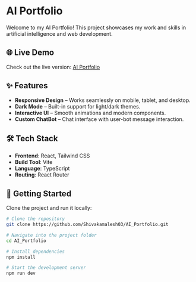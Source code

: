 # AI Portfolio

Welcome to my AI Portfolio! This project showcases my work and skills in artificial intelligence and web development.

## 🌐 Live Demo

Check out the live version: [AI Portfolio](https://ai-portfolio-tcf4.onrender.com)

## ✨ Features

- **Responsive Design** – Works seamlessly on mobile, tablet, and desktop.
- **Dark Mode** – Built-in support for light/dark themes.
- **Interactive UI** – Smooth animations and modern components.
- **Custom ChatBot** – Chat interface with user-bot message interaction.

## 🛠 Tech Stack

- **Frontend**: React, Tailwind CSS
- **Build Tool**: Vite
- **Language**: TypeScript
- **Routing**: React Router

## 🚀 Getting Started

Clone the project and run it locally:

```bash
# Clone the repository
git clone https://github.com/Shivakamalesh03/AI_Portfolio.git

# Navigate into the project folder
cd AI_Portfolio

# Install dependencies
npm install

# Start the development server
npm run dev
